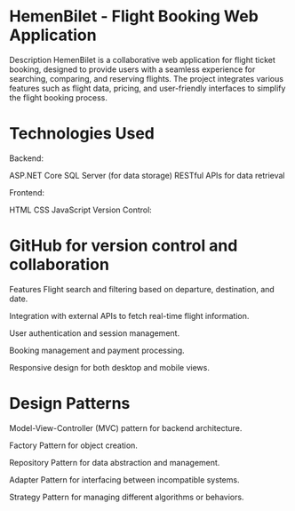 
# HemenBilet - Flight Booking Web Application
Description
HemenBilet is a collaborative web application for flight ticket booking, designed to provide users with a seamless experience for searching, comparing, and reserving flights. The project integrates various features such as flight data, pricing, and user-friendly interfaces to simplify the flight booking process.

# Technologies Used
Backend:

ASP.NET Core
SQL Server (for data storage)
RESTful APIs for data retrieval


Frontend:

HTML
CSS
JavaScript
Version Control:

# GitHub for version control and collaboration
Features
Flight search and filtering based on departure, destination, and date.

Integration with external APIs to fetch real-time flight information.

User authentication and session management.

Booking management and payment processing.

Responsive design for both desktop and mobile views.

# Design Patterns
Model-View-Controller (MVC) pattern for backend architecture.

Factory Pattern for object creation.

Repository Pattern for data abstraction and management.

Adapter Pattern for interfacing between incompatible systems.

Strategy Pattern for managing different algorithms or behaviors.
